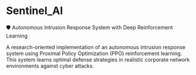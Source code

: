 ﻿# Sentinel_AI
 🛡️ Autonomous Intrusion Response System with Deep Reinforcement Learning

A research-oriented implementation of an autonomous intrusion response system using Proximal Policy Optimization (PPO) reinforcement learning. This system learns optimal defense strategies in realistic corporate network environments against cyber attacks.



